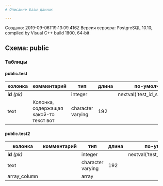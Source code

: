```yaml
---
# Описание базы данных

---
```

Создано: 2019-09-06T19:13:09.416Z
Версия сервера: PostgreSQL 10.10, compiled by Visual C++ build 1800, 64-bit
## Схема: public

### Таблицы

#### public.test

колонка | комментарий | тип | длина | по-умолчанию | значения
--- | --- | --- | --- | --- | ---
**id** _(pk)_ |  | integer |  | nextval('test_id_seq'::regclass) | 
text | Колонка, содержащая какой-то текст  вот | character varying | 192 |  | 

#### public.test2

колонка | комментарий | тип | длина | по-умолчанию | значения
--- | --- | --- | --- | --- | ---
**id** _(pk)_ |  | integer |  | nextval('test_id_seq'::regclass) | 
text |  | character varying | 192 |  | 
array_column |  | array |  |  | 
